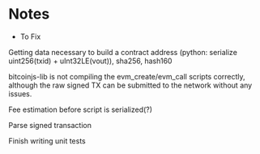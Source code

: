 # Notes

- To Fix

Getting data necessary to build a contract address (python: serialize uint256(txid) + uInt32LE(vout)), sha256, hash160

bitcoinjs-lib is not compiling the evm_create/evm_call scripts correctly, although the raw signed TX can be submitted to the network without any issues.

Fee estimation before script is serialized(?)

Parse signed transaction

Finish writing unit tests